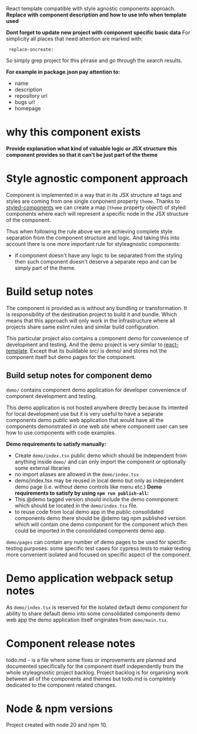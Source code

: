 React template compatible with style agnostic components approach.
**Replace with component description and how to use info when template used**

**Dont forget to update new project with component specific basic data**
For simplicity all places that need attention are marked with:
```
 replace-oncreate:
```
So simply grep project for this phrase and go through the search results.

**For example in package.json pay attention to:**
- name
- description
- repository url
- bugs url
- homepage

# why this component exists
**Provide explanation what kind of valuable logic or JSX structure this
component provides so that it can't be just part of the theme**

# Style agnostic component approach
Component is implemented in a way that in its JSX structure all tags and styles
are coming from one single conponent property `theme`.
Thanks to [styled-components](https://styled-components.com/) we can
create a map (`theme` property object) of styled components where each will
represent a specific node in the JSX structure of the component.

Thus when following the rule above we are achieving complete style separation
from the component structure and logic. And taking this into account there is
one more important rule for styleagnostic components:
- if component doesn't have any logic to be separated from the styling then
such component doesn't deserve a separate repo and can be simply part of the
theme.

# Build setup notes
The component is provided as is without any bundling or transformation.
It is responsibility of the destination project to build it and bundle.
Which means that this approach will only work in the infrastructure where
all projects share same eslint rules and similar build configuration.

This particular project also contains a component demo for convenience of
development and testing. And the demo project is very similar to 
[react-template](https://github.com/omatviiv/react-template#setup-notes).
Except that its buildable src/ is demo/ and stores not the component itself
but demo pages for the component.

## Build setup notes for component demo
`demo/` contains component demo application for developer convenience
of component development and testing.

This demo application is not hosted anywhere directly because its intented
for local development use but it is very useful to have a separate
components demo public web application that would have all the components
demonstrated in one web site where component user can see how to use
components with code examples.

**Demo requirements to satisfy manually:**
- Create `demo/index.tsx` public demo which should be independent from anything
inside `demo/` and can only import the component or optionally some external
libraries
- no import aliases are allowed in the `demo/index.tsx`
- demo/index.tsx may be reused in local demo but only as independent demo page
(i.e. without demo controls like menu etc.)
**Demo requirements to satisfy by using `npm run publish-all`:**
- This @demo tagged version should include the demo commponent which should be
located in the `demo/index.tsx` file.
- to reuse code from local demo app in the public consolidated components
demo there should be @demo tag npm published version which will contain one
demo component for the component which then could be imported in the
consolidated components demo app.

`demo/pages` can contain any number of demo pages to be used for specific
testing purposes: some specific test cases for cypress tests to make
testing more convenient isolated and focused on specific aspect of
the component.

# Demo application webpack setup notes
As `demo/index.tsx` is reserved for the isolated default demo component for
ability to share default demo into some consolidated components demo web app
the demo application itself originates from `demo/main.tsx`.

# Component release notes
todo.md - is a file where some fixes or improvements are planned and documented
specifically for the component itself independently from the whole
styleagnostic project backlog.
Project backlog is for organising work between all of the components and themes
but todo.md is completely dedicated to the component related changes.

# Node & npm versions
Project created with node 20 and npm 10.
